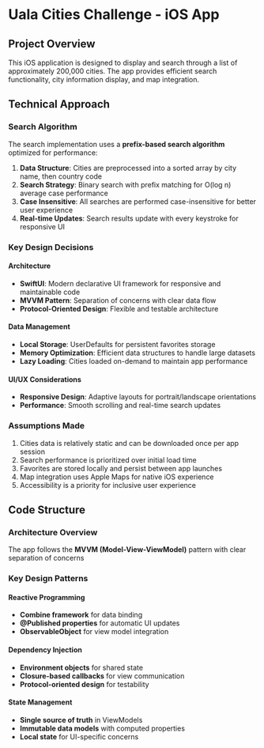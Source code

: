 # Uala Cities Challenge - iOS App

## Project Overview
This iOS application is designed to display and search through a list of approximately 200,000 cities. The app provides efficient search functionality, city information display, and map integration.

## Technical Approach

### Search Algorithm
The search implementation uses a **prefix-based search algorithm** optimized for performance:

1. **Data Structure**: Cities are preprocessed into a sorted array by city name, then country code
2. **Search Strategy**: Binary search with prefix matching for O(log n) average case performance
3. **Case Insensitive**: All searches are performed case-insensitive for better user experience
4. **Real-time Updates**: Search results update with every keystroke for responsive UI

### Key Design Decisions

#### Architecture
- **SwiftUI**: Modern declarative UI framework for responsive and maintainable code
- **MVVM Pattern**: Separation of concerns with clear data flow
- **Protocol-Oriented Design**: Flexible and testable architecture

#### Data Management
- **Local Storage**: UserDefaults for persistent favorites storage
- **Memory Optimization**: Efficient data structures to handle large datasets
- **Lazy Loading**: Cities loaded on-demand to maintain app performance

#### UI/UX Considerations
- **Responsive Design**: Adaptive layouts for portrait/landscape orientations
- **Performance**: Smooth scrolling and real-time search updates

### Assumptions Made
1. Cities data is relatively static and can be downloaded once per app session
2. Search performance is prioritized over initial load time
3. Favorites are stored locally and persist between app launches
4. Map integration uses Apple Maps for native iOS experience
5. Accessibility is a priority for inclusive user experience

## Code Structure

### Architecture Overview
The app follows the **MVVM (Model-View-ViewModel)** pattern with clear separation of concerns

### Key Design Patterns

#### **Reactive Programming**
- **Combine framework** for data binding
- **@Published properties** for automatic UI updates
- **ObservableObject** for view model integration

#### **Dependency Injection**
- **Environment objects** for shared state
- **Closure-based callbacks** for view communication
- **Protocol-oriented design** for testability

#### **State Management**
- **Single source of truth** in ViewModels
- **Immutable data models** with computed properties
- **Local state** for UI-specific concerns